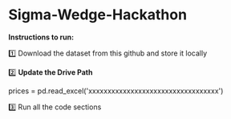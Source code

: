 # Sigma-Wedge-Hackathon


**Instructions to run:**

1️⃣ Download the dataset from this github and store it locally

2️⃣ **Update the Drive Path**
   
   prices = pd.read_excel('xxxxxxxxxxxxxxxxxxxxxxxxxxxxxxxxxx')

3️⃣ Run all the code sections
